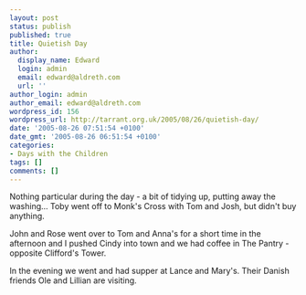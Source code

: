 ```yaml
---
layout: post
status: publish
published: true
title: Quietish Day
author:
  display_name: Edward
  login: admin
  email: edward@aldreth.com
  url: ''
author_login: admin
author_email: edward@aldreth.com
wordpress_id: 156
wordpress_url: http://tarrant.org.uk/2005/08/26/quietish-day/
date: '2005-08-26 07:51:54 +0100'
date_gmt: '2005-08-26 06:51:54 +0100'
categories:
- Days with the Children
tags: []
comments: []
---
```


Nothing particular during the day - a bit of tidying up, putting away
the washing... Toby went off to Monk\'s Cross with Tom and Josh, but
didn\'t buy anything.

John and Rose went over to Tom and Anna\'s for a short time in the
afternoon and I pushed Cindy into town and we had coffee in The Pantry -
opposite Clifford\'s Tower.

In the evening we went and had supper at Lance and Mary\'s. Their Danish
friends Ole and Lillian are visiting.

